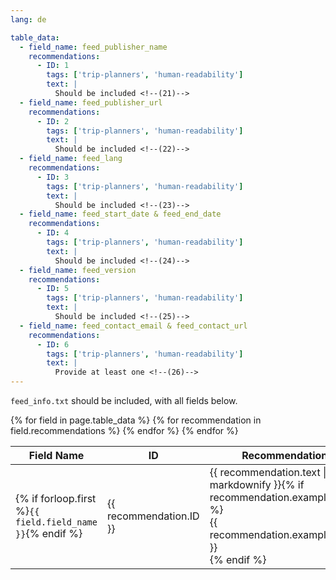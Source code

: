 ```yaml
---
lang: de

table_data:
  - field_name: feed_publisher_name
    recommendations:
      - ID: 1
        tags: ['trip-planners', 'human-readability']
        text: |
          Should be included <!--(21)-->
  - field_name: feed_publisher_url
    recommendations:
      - ID: 2
        tags: ['trip-planners', 'human-readability']
        text: |
          Should be included <!--(22)-->
  - field_name: feed_lang
    recommendations:
      - ID: 3
        tags: ['trip-planners', 'human-readability']
        text: |
          Should be included <!--(23)-->
  - field_name: feed_start_date & feed_end_date
    recommendations:
      - ID: 4
        tags: ['trip-planners', 'human-readability']
        text: |
          Should be included <!--(24)-->
  - field_name: feed_version
    recommendations:
      - ID: 5
        tags: ['trip-planners', 'human-readability']
        text: |
          Should be included <!--(25)-->
  - field_name: feed_contact_email & feed_contact_url
    recommendations:
      - ID: 6
        tags: ['trip-planners', 'human-readability']
        text: |
          Provide at least one <!--(26)-->
---
```


`feed_info.txt` should be included, with all fields below. <!-- (20) -->

<div class="table-wrapper">
  <table class="recommendation">
    <thead>
      <tr>
        <th>Field Name</th>
        <th>ID</th>
        <th>Recommendation</th>
      </tr>
    </thead>
    <tbody>
    {% for field in page.table_data %}
      {% for recommendation in field.recommendations %}
      <tr id="{{ page.slug }}_{{ recommendation.ID }}" class="anchor-row{% if forloop.first %} field-row{% endif %}{% for tag in recommendation.tags %} {{ tag }}{% endfor %}">
        <td>{% if forloop.first %}<code>{{ field.field_name }}</code>{% endif %}</td>
        <td><div class="anchor-node"><p>{{ recommendation.ID }}</p><a class="anchor-link" href="#{{ page.slug }}_{{ recommendation.ID }}"><i class="fa fa-link" aria-hidden="true"></i></a></div></td>
        <td>{{ recommendation.text | markdownify }}{% if recommendation.example_table %}<div class="table-wrapper">{{ recommendation.example_table }}</div>{% endif %}</td>
      </tr>
      {% endfor %}
    {% endfor %}
    </tbody>
  </table>
</div>
